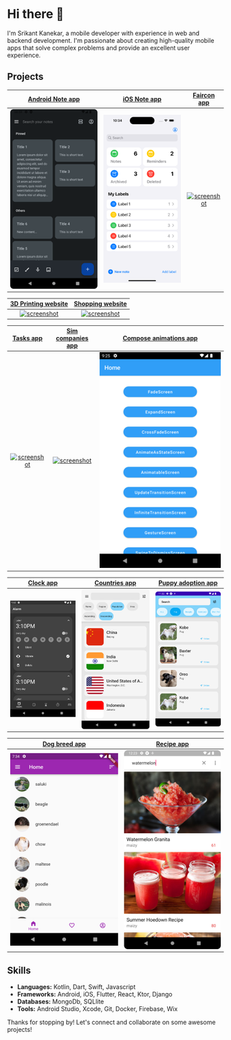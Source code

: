 # Hi there 👋

I'm Srikant Kanekar, a mobile developer with experience in web and backend development. I'm passionate about creating high-quality mobile apps that solve complex problems and provide an excellent user experience.

## Projects

| [Android Note app](https://github.com/SrikantKanekar/NoteApp-Android) | [iOS Note app](https://github.com/SrikantKanekar/NoteApp-iOS) | [Faircon app](https://github.com/SrikantKanekar/FairconApp-Android) |
| :-------------: | :-------------: | :-------------: |
| [![screenshot](https://github.com/SrikantKanekar/NoteApp-Android/blob/master/screenshots/notes_screen.png)](https://github.com/SrikantKanekar/NoteApp-Android) | [![screenshot](https://github.com/SrikantKanekar/NoteApp-iOS/blob/main/screenshots/home1.png)](https://github.com/SrikantKanekar/NoteApp-iOS) | [![screenshot](https://github.com/SrikantKanekar/FairconApp-Android/blob/master/screenshots/cool2.png)](https://github.com/SrikantKanekar/FairconApp-Android) |

| [3D Printing website](https://github.com/SrikantKanekar/3DPrinting-React) | [Shopping website](https://github.com/SrikantKanekar/ShoppingSite-Django) |
| :-------------: | :-------------: |
| [![screenshot](https://github.com/SrikantKanekar/3DPrinting-React/blob/master/screenshots/create2.png)](https://github.com/SrikantKanekar/3DPrinting-React) | [![screenshot](https://github.com/SrikantKanekar/ShoppingSite-Django/blob/master/screenshots/menu_categories.png)](https://github.com/SrikantKanekar/ShoppingSite-Django) |

| [Tasks app](https://github.com/SrikantKanekar/TasksApp-Flutter) | [Sim companies app](https://github.com/SrikantKanekar/SimCompaniesApp-Android) | [Compose animations app](https://github.com/SrikantKanekar/ComposeAnimations-Android) |
| :-------------: | :-------------: | :-------------: |
| [![screenshot](https://github.com/SrikantKanekar/TasksApp-Flutter/blob/master/screenshots/tasks_completed.png)](https://github.com/SrikantKanekar/TasksApp-Flutter) | [![screenshot](https://github.com/SrikantKanekar/SimCompaniesApp-Android/blob/master/screenshots/home1.png)](https://github.com/SrikantKanekar/SimCompaniesApp-Android) | [![screenshot](https://github.com/SrikantKanekar/ComposeAnimations-Android/blob/master/screenshots/home.png)](https://github.com/SrikantKanekar/ComposeAnimations-Android) |

| [Clock app](https://github.com/SrikantKanekar/ClockApp-Flutter) | [Countries app](https://github.com/SrikantKanekar/CountriesApp-Android) | [Puppy adoption app](https://github.com/SrikantKanekar/PuppyAdoptionApp-Android) |
| :-------------: | :-------------: | :-------------: |
| [![screenshot](https://github.com/SrikantKanekar/ClockApp-Flutter/blob/master/screenshots/alarm_expanded.png)](https://github.com/SrikantKanekar/ClockApp-Flutter) | [![screenshot](https://github.com/SrikantKanekar/CountriesApp-Android/blob/master/screenshots/home4.png)](https://github.com/SrikantKanekar/CountriesApp-Android) | [![screenshot](https://github.com/SrikantKanekar/PuppyAdoptionApp-Android/blob/main/screenshots/home2.png)](https://github.com/SrikantKanekar/PuppyAdoptionApp-Android) |

| [Dog breed app](https://github.com/SrikantKanekar/DogApp-Flutter) | [Recipe app](https://github.com/SrikantKanekar/RecipeApp-Android) |
| :-------------: | :-------------: |
| [![screenshot](https://github.com/SrikantKanekar/DogApp-Flutter/blob/master/screenshots/home.png)](https://github.com/SrikantKanekar/DogApp-Flutter) | [![screenshot](https://github.com/SrikantKanekar/RecipeApp-Android/blob/master/screenshots/recipies4.png)](https://github.com/SrikantKanekar/RecipeApp-Android) |

## Skills

- **Languages:** Kotlin, Dart, Swift, Javascript
- **Frameworks:** Android, iOS, Flutter, React, Ktor, Django
- **Databases:** MongoDb, SQLlite
- **Tools:** Android Studio, Xcode, Git, Docker, Firebase, Wix

Thanks for stopping by! Let's connect and collaborate on some awesome projects!
